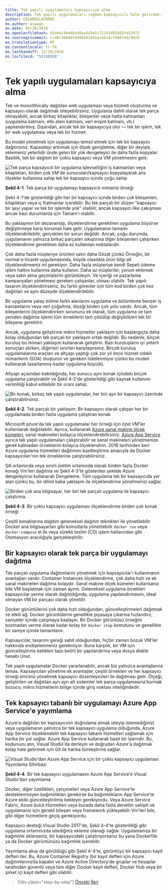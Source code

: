 ```yaml
---
title: Tek yapılı uygulamaları kapsayıcıya alma
description: Tek yapılı uygulamaları rağmen kapsayıcılı hale getirmek, mikro hizmetler mimarisi tüm avantajlarını elde edemez, hemen dağıtılabilecek dağıtım önemli faydası vardır.
author: CESARDELATORRE
ms.author: wiwagn
ms.date: 09/20/2018
ms.openlocfilehash: d1de4c4beb8c60aa543e5c71243d93b83fe52072
ms.sourcegitcommit: ccd8c36b0d74d99291d41aceb14cf98d74dc9d2b
ms.translationtype: MT
ms.contentlocale: tr-TR
ms.lasthandoff: 12/10/2018
ms.locfileid: "53130928"
---
```

# <a name="containerizing-monolithic-applications"></a>Tek yapılı uygulamaları kapsayıcıya alma

Tek ve monolithically dağıtılan web uygulaması veya hizmeti oluşturma ve kapsayıcı olarak dağıtmak isteyebilirsiniz. Uygulama dahili olarak tek parça olmayabilir, ancak birkaç kitaplıklar, bileşenler veya hatta katmanları (uygulama katmanı, etki alanı katmanı, veri erişim katmanı, vb.) yapılandırılmış. Dışarıdan, ancak tek bir kapsayıcıya olur — tek bir işlem, tek bir web uygulaması veya tek bir hizmet.

Bu model yönetmek için uygulamayı temsil etmek için tek bir kapsayıcı dağıtırsınız. Kapasiteyi artırmak için ölçek genişletme, diğer bir deyişle, eklemeniz yeterlidir önde gelen bir yük dengeleyici ile daha fazla kopyalar. Basitlik, tek bir dağıtım bir çoklu kapsayıcı veya VM yönetmesini gelir.

![Tek parça kapsayıcılı bir uygulama işlevselliğini iç katmanları veya kitaplıkları, birden çok VM'de sunucuları/kapsayıcı kopyalayarak ans ölçekler kullanıma sahip tek bir kapsayıcı içinde çoğu sahip](./media/image1.png)

**Şekil 4-1**. Tek parça bir uygulamayı kapsayıcılı mimarisi örneği

Şekil 4-1'de gösterildiği gibi her bir kapsayıcı içinde birden çok bileşenleri, kitaplıkları veya iç Katmanlar içerebilir. Bu tek parçalı bir düzen "kapsayıcı bir şeyi yapar ve tek bir işlemde yok" olabilir, ancak kapsayıcı ilke çakışması ancak bazı durumlarda için Tamam'ı olabilir.

Bu yaklaşımın bir dezavantajı, ölçeklendirme gerektiren uygulama büyürse değiştirmeye karşı korumalı hale gelir. Uygulamanın tamamı ölçeklendirilebilir, gerçekten bir sorun değildir. Ancak, çoğu durumda, uygulamanın yalnızca birkaç parçaları sıkıştırma diğer bileşenleri çalışırken ölçeklendirme gerektiren daha az kullanılan noktalarıdır.

Çok daha fazla müşteriye ürünleri satın daha Gözat çünkü Örneğin, bir normal e-ticaret uygulamasında, büyük olasılıkla ürün bilgi alt ölçeklendirmeniz mi gerekiyor. Daha fazla müşteriye kendi Sepeti ödeme işlem hattını kullanma daha kullanın. Daha az müşteriler, yorum eklemek veya satın alma geçmişlerini görüntüleyin. Ve içeriği ve pazarlama kampanyaları yönetmesi gereken çalışanlar, olması olabilir. Tek yapılı tasarım ölçeklendirirseniz, bu farklı görevler için tüm kod birden çok kez dağıtılan ve aynı düzeyde ölçeklendirilebilir.

Bir uygulama yatay bölme farklı alanlarını uygulama ve bölümleme benzer iş kavramlarını veya veri çoğaltma, ölçeği birden çok yolu vardır. Ancak, tüm bileşenlerini ölçeklendirirken sorununu ek olarak, tüm uygulama ve tam yeniden dağıtma işlemi tüm örneklerin tam çözülüp değişiklikleri tek bir bileşene gerektirir.

Ancak, uygulama geliştirme mikro hizmetler yaklaşım için başlangıçta daha kolay olduğundan tek parçalı bir yaklaşım ortak değildir. Bu nedenle, birçok kuruluş bu mimari yaklaşım kullanarak geliştirin. Bazı kuruluşların iyi yeterli sonuçları alırken, diğerleri sınırları karşılaşırsınız. Birçok kuruluş uygulamalarına araçları ve altyapı yaptığı çok zor yıl önce hizmet odaklı mimarilerin (SOA) oluşturun ve gereken listelenmiyor çünkü bu modeli kullanarak tasarlanmış-kadar uygulama büyüdü.

Altyapı açısından bakıldığında, her sunucu aynı konak içindeki birçok uygulama çalıştırabilir ve Şekil 4-2'de gösterildiği gibi kaynak kullanımı verimliliği kabul edilebilir bir oranı sahip.

![Bir konak, birkaç tek yapılı uygulamalar, her biri ayrı bir kapsayıcı üzerinde çalıştırabilirsiniz.](./media/image2.png)

**Şekil 4-2**. Tek parçalı bir yaklaşım: Bir kapsayıcı olarak çalışan her bir uygulamada birden fazla uygulama çalıştıran konak

Microsoft azure'da tek yapılı uygulamalar her örneği için özel VM'ler kullanılarak dağıtılabilir. Ayrıca, kullanarak [Azure sanal makine ölçek kümeleri](https://azure.microsoft.com/documentation/services/virtual-machine-scale-sets/), sanal makineleri kolayca ölçeklendirebilirsiniz. [Azure App Service](https://azure.microsoft.com/services/app-service/) ayrıca tek yapılı uygulamaları çalıştırabilir ve sanal makineleri yönetmenize gerek kalmadan örneklerini kolayca ölçeklendirin. 2016 tarihinden beri Azure uygulama hizmetleri dağıtımını basitleştirme amacıyla da Docker kapsayıcıları'nın tek örneklerine çalıştırabilirsiniz.

QA ortamında veya sınırlı üretim ortamında olarak birden fazla Docker konağı Vm'leri dağıtma ve Şekil 4-3'te gösterilen şekilde Azure dengeleyicisi kullanarak Dengeleme. Tüm uygulama tek bir kapsayıcıda yer alan çünkü bu, bir dilimi kaba yaklaşım ile ölçeklendirme yönetmenizi sağlar.

![Birden çok ana bilgisayar, her biri tek parçalı uygulama ile kapsayıcı çalıştırma.](./media/image3.png)

**Şekil 4-3**. Bir çoklu kapsayıcı uygulaması ölçeklendirme birden çok konak örneği

Çeşitli konaklarına dağıtım geleneksel dağıtım teknikleri ile yönetilebilir. Docker ana bilgisayarları gibi komutlarla yönetilebilir `docker run` veya `docker-compose` el ile veya sürekli teslim (CD) işlem hatlarından gibi Otomasyon aracılığıyla gerçekleştirilir.

## <a name="deploying-a-monolithic-application-as-a-container"></a>Bir kapsayıcı olarak tek parça bir uygulamayı dağıtma

Tek parçalı uygulama dağıtımlarını yönetmek için kapsayıcılar'ı kullanmanın avantajları vardır. Container Instances ölçeklendirme, çok daha hızlı ve ek sanal makineleri dağıtma kolaydır. Sanal makine ölçek kümeleri kullansanız bile VM başlatmak için zaman ayırın. Geleneksel uygulama örnekleri kapsayıcılar yerine olarak dağıtıldığında, uygulama yapılandırmasını, ideal olmayan VM bir parçası olarak yönetilir.

Docker görüntülerini çok daha hızlı olduğundan, güncelleştirmeleri dağıtmak ve etkili ağ. Docker görüntülerini genellikle piyasaya çıkarma hızlandırır, saniyeler içinde çalışmaya başlayın. Bir Docker görüntüsü örneğini bozmadan verme olarak kadar kolay bir `docker stop` komutunu ve genellikle bir saniye içinde tamamlanır.

Kapsayıcılar, tasarımı gereği sabit olduğundan, hiçbir zaman bozuk VM'ler hakkında endişelenmeniz gerekmiyor. Buna karşılık, bir VM için güncelleştirme betikleri bazı belirli bir yapılandırma veya dosya diskte hesabı Unut.

Tek yapılı uygulamalar Docker yararlanabilir, ancak biz yalnızca avantajlarına temas. Kapsayıcıları yönetme ek avantajlar, çeşitli örnekleri ve her kapsayıcı örneği ömrünü yönetmek kapsayıcı düzenleyicileri ile dağıtması gelir. Ölçeği, geliştirilen ve dağıtılan ayrı ayrı alt sistemler tek parça uygulamasına'kurmak bozucu, mikro hizmetlerin bölge içinde giriş noktası niteliğindedir.

## <a name="publishing-a-single-container-based-application-to-azure-app-service"></a>Tek kapsayıcı tabanlı bir uygulamayı Azure App Service'e yayımlama

Azure'a dağıtılan bir kapsayıcının doğrulama almak isteyip istemediğinizi veya uygulamanın yalnızca bir tek kapsayıcı uygulama olduğunda, Azure App Service ölçeklenebilir tek kapsayıcı tabanlı hizmetleri sağlamak için harika bir yol sağlar. Azure App Service kullanarak basit bir işlemdir. Bu, kodunuzu alın, Visual Studio'da derleyin ve doğrudan Azure'a dağıtmak kolay hale getirmek için Git ile harika tümleştirme sağlar.

![Visual Studio'dan Azure App Service için bir çoklu kapsayıcı uygulaması Yayımlama Sihirbazı](./media/image4.png)

**Şekil 4-4**. Bir tek kapsayıcı uygulamasını Azure App Service'e Visual Studio'dan yayımlama

Docker, diğer özellikleri, çerçeveleri veya Azure App Service'te desteklenmeyen bağımlılıkları gerekirse bu bağımlılıkların App Service'te Azure ekibi güncelleştirilmiş bekleyin gerekiyordu. Veya Azure Service Fabric, Azure bulut Hizmetleri veya burada daha fazla denetim sahipti ve uygulamanız için gerekli bileşen veya framework yükleyebilir Vm'leri bile, gibi diğer hizmetlere geçiş gerekiyordu.

Kapsayıcı desteği Visual Studio 2017'de, Şekil 4-4'te gösterildiği gibi uygulama ortamınızda istediğiniz ekleme olanağı sağlar. Uygulamanıza bir bağımlılık eklerseniz, bir kapsayıcıdaki çalıştırıyorsanız bu yana Dockerfile ya da Docker görüntünüzü bağımlılık içerebilir.

Yayımlama akışı da görüldüğü gibi Şekil 4-4'te, görüntüyü bir kapsayıcı kayıt defteri iter. Bu, Azure Container Registry (bir kayıt defteri için Azure dağıtımlarınızda kapatın ve Azure Active Directory'de gruplar ve hesaplar tarafından güvenli) veya tüm diğer Docker kayıt defteri, Docker Hub veya bir şirket içi kayıt defteri gibi olabilir.

>[!div class="step-by-step"]
>[Önceki](index.md)
>[İleri](docker-application-state-data.md)